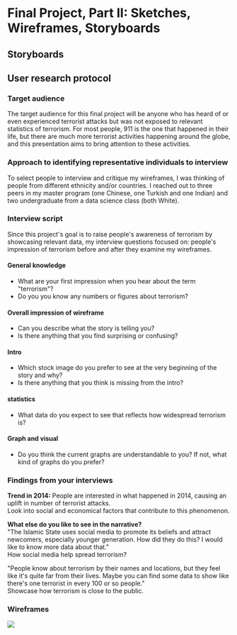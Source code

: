 # Final Project, Part II: Sketches, Wireframes, Storyboards
## Storyboards


## User research protocol
### Target audience
The target audience for this final project will be anyone who has heard of or even experienced terrorist attacks but was not exposed to relevant statistics of terrorism. For most people, 911 is the one that happened in their life, but there are much more terrorist activities happening around the globe, and this presentation aims to bring attention to these activities.

### Approach to identifying representative individuals to interview  
To select people to interview and critique my wireframes, I was thinking of people from different ethnicity and/or countries. I reached out to three peers in my master program (one Chinese, one Turkish and one Indian) and two undergraduate from a data science class (both White).

### Interview script  
Since this project's goal is to raise people's awareness of terrorism by showcasing relevant data, my interview questions focused on: people's impression of terrorism before and after they examine my wireframes.
#### General knowledge
- What are your first impression when you hear about the term "terrorism"?
- Do you you know any numbers or figures about terrorism?  

#### Overall impression of wireframe
- Can you describe what the story is telling you?
- Is there anything that you find surprising or confusing?

#### Intro
- Which stock image do you prefer to see at the very beginning of the story and why?
- Is there anything that you think is missing from the intro?

#### statistics
- What data do you expect to see that reflects how widespread terrorism is?

#### Graph and visual
- Do you think the current graphs are understandable to you? If not, what kind of graphs do you prefer?

### Findings from your interviews
**Trend in 2014:**
People are interested in what happened in 2014, causing an uplift in number of terrorist attacks.  
Look into social and economical factors that contribute to this phenomenon.  

**What else do you like to see in the narrative?**  
"The Islamic State uses social media to promote its beliefs and attract newcomers, especially younger generation. How did they do this? I would like to know more data about that."  
How social media help spread terrorism?

"People know about terrorism by their names and locations, but they feel like it's quite far from their lives. Maybe you can find some data to show like there's one terrorist in every 100 or so people."  
Showcase how terrorism is close to the public.
### Wireframes
<div class='tableauPlaceholder' id='viz1574660055548' style='position: relative'><noscript><a href='#'><img alt=' ' src='https:&#47;&#47;public.tableau.com&#47;static&#47;images&#47;TN&#47;TNKK4J8DR&#47;1_rss.png' style='border: none' /></a></noscript><object class='tableauViz'  style='display:none;'><param name='host_url' value='https%3A%2F%2Fpublic.tableau.com%2F' /> <param name='embed_code_version' value='3' /> <param name='path' value='shared&#47;TNKK4J8DR' /> <param name='toolbar' value='yes' /><param name='static_image' value='https:&#47;&#47;public.tableau.com&#47;static&#47;images&#47;TN&#47;TNKK4J8DR&#47;1.png' /> <param name='animate_transition' value='yes' /><param name='display_static_image' value='yes' /><param name='display_spinner' value='yes' /><param name='display_overlay' value='yes' /><param name='display_count' value='yes' /><param name='filter' value='publish=yes' /></object></div>                <script type='text/javascript'>                    var divElement = document.getElementById('viz1574660055548');                    var vizElement = divElement.getElementsByTagName('object')[0];                    vizElement.style.width='100%';vizElement.style.height=(divElement.offsetWidth*0.75)+'px';                    var scriptElement = document.createElement('script');                    scriptElement.src = 'https://public.tableau.com/javascripts/api/viz_v1.js';                    vizElement.parentNode.insertBefore(scriptElement, vizElement);                </script>
